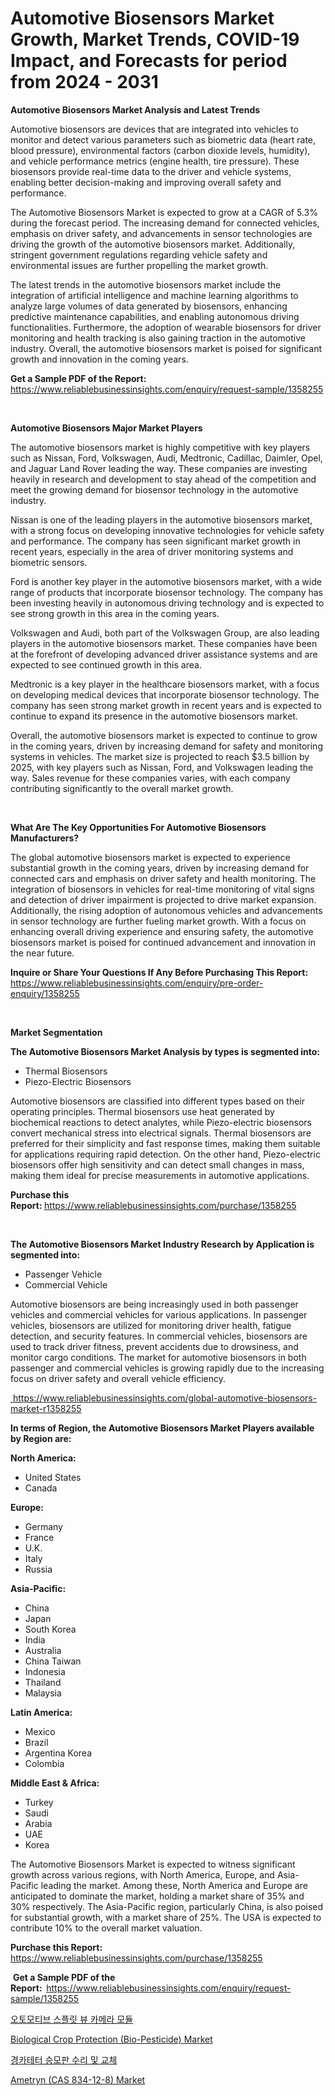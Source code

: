<p><h1>Automotive Biosensors Market Growth, Market Trends, COVID-19 Impact, and Forecasts for period from 2024 - 2031</h1></p><p><strong>Automotive Biosensors Market Analysis and Latest Trends</strong></p>
<p><p>Automotive biosensors are devices that are integrated into vehicles to monitor and detect various parameters such as biometric data (heart rate, blood pressure), environmental factors (carbon dioxide levels, humidity), and vehicle performance metrics (engine health, tire pressure). These biosensors provide real-time data to the driver and vehicle systems, enabling better decision-making and improving overall safety and performance.</p><p>The Automotive Biosensors Market is expected to grow at a CAGR of 5.3% during the forecast period. The increasing demand for connected vehicles, emphasis on driver safety, and advancements in sensor technologies are driving the growth of the automotive biosensors market. Additionally, stringent government regulations regarding vehicle safety and environmental issues are further propelling the market growth.</p><p>The latest trends in the automotive biosensors market include the integration of artificial intelligence and machine learning algorithms to analyze large volumes of data generated by biosensors, enhancing predictive maintenance capabilities, and enabling autonomous driving functionalities. Furthermore, the adoption of wearable biosensors for driver monitoring and health tracking is also gaining traction in the automotive industry. Overall, the automotive biosensors market is poised for significant growth and innovation in the coming years.</p></p>
<p><strong>Get a Sample PDF of the Report:&nbsp;</strong> <a href="https://www.reliablebusinessinsights.com/enquiry/request-sample/1358255">https://www.reliablebusinessinsights.com/enquiry/request-sample/1358255</a></p>
<p>&nbsp;</p>
<p><strong>Automotive Biosensors Major Market Players</strong></p>
<p><p>The automotive biosensors market is highly competitive with key players such as Nissan, Ford, Volkswagen, Audi, Medtronic, Cadillac, Daimler, Opel, and Jaguar Land Rover leading the way. These companies are investing heavily in research and development to stay ahead of the competition and meet the growing demand for biosensor technology in the automotive industry.</p><p>Nissan is one of the leading players in the automotive biosensors market, with a strong focus on developing innovative technologies for vehicle safety and performance. The company has seen significant market growth in recent years, especially in the area of driver monitoring systems and biometric sensors.</p><p>Ford is another key player in the automotive biosensors market, with a wide range of products that incorporate biosensor technology. The company has been investing heavily in autonomous driving technology and is expected to see strong growth in this area in the coming years.</p><p>Volkswagen and Audi, both part of the Volkswagen Group, are also leading players in the automotive biosensors market. These companies have been at the forefront of developing advanced driver assistance systems and are expected to see continued growth in this area.</p><p>Medtronic is a key player in the healthcare biosensors market, with a focus on developing medical devices that incorporate biosensor technology. The company has seen strong market growth in recent years and is expected to continue to expand its presence in the automotive biosensors market.</p><p>Overall, the automotive biosensors market is expected to continue to grow in the coming years, driven by increasing demand for safety and monitoring systems in vehicles. The market size is projected to reach $3.5 billion by 2025, with key players such as Nissan, Ford, and Volkswagen leading the way. Sales revenue for these companies varies, with each company contributing significantly to the overall market growth.</p></p>
<p>&nbsp;</p>
<p><strong>What Are The Key Opportunities For Automotive Biosensors Manufacturers?</strong></p>
<p><p>The global automotive biosensors market is expected to experience substantial growth in the coming years, driven by increasing demand for connected cars and emphasis on driver safety and health monitoring. The integration of biosensors in vehicles for real-time monitoring of vital signs and detection of driver impairment is projected to drive market expansion. Additionally, the rising adoption of autonomous vehicles and advancements in sensor technology are further fueling market growth. With a focus on enhancing overall driving experience and ensuring safety, the automotive biosensors market is poised for continued advancement and innovation in the near future.</p></p>
<p><strong>Inquire or Share Your Questions If Any Before Purchasing This Report:</strong> <a href="https://www.reliablebusinessinsights.com/enquiry/pre-order-enquiry/1358255">https://www.reliablebusinessinsights.com/enquiry/pre-order-enquiry/1358255</a></p>
<p>&nbsp;</p>
<p><strong>Market Segmentation</strong></p>
<p><strong>The Automotive Biosensors Market Analysis by types is segmented into:</strong></p>
<p><ul><li>Thermal Biosensors</li><li>Piezo-Electric Biosensors</li></ul></p>
<p><p>Automotive biosensors are classified into different types based on their operating principles. Thermal biosensors use heat generated by biochemical reactions to detect analytes, while Piezo-electric biosensors convert mechanical stress into electrical signals. Thermal biosensors are preferred for their simplicity and fast response times, making them suitable for applications requiring rapid detection. On the other hand, Piezo-electric biosensors offer high sensitivity and can detect small changes in mass, making them ideal for precise measurements in automotive applications.</p></p>
<p><strong>Purchase this Report:&nbsp;</strong><a href="https://www.reliablebusinessinsights.com/purchase/1358255">https://www.reliablebusinessinsights.com/purchase/1358255</a></p>
<p>&nbsp;</p>
<p><strong>The Automotive Biosensors Market Industry Research by Application is segmented into:</strong></p>
<p><ul><li>Passenger Vehicle</li><li>Commercial Vehicle</li></ul></p>
<p><p>Automotive biosensors are being increasingly used in both passenger vehicles and commercial vehicles for various applications. In passenger vehicles, biosensors are utilized for monitoring driver health, fatigue detection, and security features. In commercial vehicles, biosensors are used to track driver fitness, prevent accidents due to drowsiness, and monitor cargo conditions. The market for automotive biosensors in both passenger and commercial vehicles is growing rapidly due to the increasing focus on driver safety and overall vehicle efficiency.</p></p>
<p><a href="https://www.reliablebusinessinsights.com/global-automotive-biosensors-market-r1358255">&nbsp;https://www.reliablebusinessinsights.com/global-automotive-biosensors-market-r1358255</a></p>
<p><strong>In terms of Region, the Automotive Biosensors Market Players available by Region are:</strong></p>
<p>
    <p> <strong> North America: </strong>
        <ul>
            <li>United States</li>
            <li>Canada</li>
        </ul>
        </p> 
    <p> <strong> Europe: </strong>
        <ul>
            <li>Germany</li>
            <li>France</li>
            <li>U.K.</li>
            <li>Italy</li>
            <li>Russia</li>
        </ul>
        </p> 
    <p> <strong> Asia-Pacific: </strong>
        <ul>
            <li>China</li>
            <li>Japan</li>
            <li>South Korea</li>
            <li>India</li>
            <li>Australia</li>
            <li>China Taiwan</li>
            <li>Indonesia</li>
            <li>Thailand</li>
            <li>Malaysia</li>
        </ul>
        </p> 
    <p> <strong> Latin America: </strong>
        <ul>
            <li>Mexico</li>
            <li>Brazil</li>
            <li>Argentina Korea</li>
            <li>Colombia</li>
        </ul>
        </p> 
    <p> <strong> Middle East & Africa: </strong>
        <ul>
            <li>Turkey</li>
            <li>Saudi</li>
            <li>Arabia</li>
            <li>UAE</li>
            <li>Korea</li>
        </ul>
    </p>
    </p>
<p><p>The Automotive Biosensors Market is expected to witness significant growth across various regions, with North America, Europe, and Asia-Pacific leading the market. Among these, North America and Europe are anticipated to dominate the market, holding a market share of 35% and 30% respectively. The Asia-Pacific region, particularly China, is also poised for substantial growth, with a market share of 25%. The USA is expected to contribute 10% to the overall market valuation.</p></p>
<p><strong>Purchase this Report: </strong><a href="https://www.reliablebusinessinsights.com/purchase/1358255">https://www.reliablebusinessinsights.com/purchase/1358255</a></p>
<p>&nbsp;<strong>Get a Sample PDF of the Report:&nbsp;&nbsp;</strong><a href="https://www.reliablebusinessinsights.com/enquiry/request-sample/1358255">https://www.reliablebusinessinsights.com/enquiry/request-sample/1358255</a></p>
<p><strong></strong></p>
<p><p><a href="https://github.com/PhilToryphy7876567/Market-Research-Report-List-2/blob/main/9355322114461.md">오토모티브 스플릿 뷰 카메라 모듈</a></p><p><a href="https://github.com/jhonangga41/Market-Research-Report-List-1/blob/main/biological-crop-protection-bio-pesticide-market.md">Biological Crop Protection (Bio-Pesticide) Market</a></p><p><a href="https://github.com/hzumrdvas204296/Market-Research-Report-List-2/blob/main/1893186114460.md">경카테터 승모판 수리 및 교체</a></p><p><a href="https://github.com/sahltyb2/Market-Research-Report-List-1/blob/main/ametryn-cas-834-12-8-market.md">Ametryn (CAS 834-12-8) Market</a></p></p>